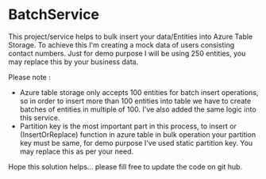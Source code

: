 # BatchService

This project/service helps to bulk insert your data/Entities into Azure Table Storage.
To achieve this I'm creating a mock data of users consisting contact numbers. Just for demo purpose I will be using 250 entities, you may replace this by your business data.

Please note :
  * Azure table storage only accepts 100 entities for batch insert operations, so in order to insert more than 100 entities into table we have to create batches of entities
in multiple of 100. I've also added the same logic into this service.
  * Partition key is the most important part in this process, to insert or (InsertOrReplace) function in azure table in bulk operation your partition key must be same, for 
demo purpose I've used static partition key. You may replace this as per your need.

Hope this solution helps... please fill free to update the code on git hub.
